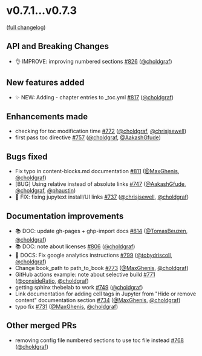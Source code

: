# v0.7.1...v0.7.3

([full changelog](https://github.com/jupyter-book/jupyter-book/compare/v0.7.1...v0.7.3))

## API and Breaking Changes

- 👌 IMPROVE: improving numbered sections [#826](https://github.com/jupyter-book/jupyter-book/pull/826) ([@choldgraf](https://github.com/choldgraf))

## New features added

- ✨ NEW: Adding - chapter entries to _toc.yml [#817](https://github.com/jupyter-book/jupyter-book/pull/817) ([@choldgraf](https://github.com/choldgraf))

## Enhancements made

- checking for toc modification time [#772](https://github.com/jupyter-book/jupyter-book/pull/772) ([@choldgraf](https://github.com/choldgraf), [@chrisjsewell](https://github.com/chrisjsewell))
- first pass toc directive [#757](https://github.com/jupyter-book/jupyter-book/pull/757) ([@choldgraf](https://github.com/choldgraf), [@AakashGfude](https://github.com/AakashGfude))

## Bugs fixed

- Fix typo in content-blocks.md documentation [#811](https://github.com/jupyter-book/jupyter-book/pull/811) ([@MaxGhenis](https://github.com/MaxGhenis), [@choldgraf](https://github.com/choldgraf))
- [BUG] Using relative instead of absolute links [#747](https://github.com/jupyter-book/jupyter-book/pull/747) ([@AakashGfude](https://github.com/AakashGfude), [@choldgraf](https://github.com/choldgraf), [@phaustin](https://github.com/phaustin))
- 🐛 FIX: fixing jupytext install/UI links [#737](https://github.com/jupyter-book/jupyter-book/pull/737) ([@chrisjsewell](https://github.com/chrisjsewell), [@choldgraf](https://github.com/choldgraf))

## Documentation improvements

- 📚 DOC: update gh-pages + ghp-import docs [#814](https://github.com/jupyter-book/jupyter-book/pull/814) ([@TomasBeuzen](https://github.com/TomasBeuzen), [@choldgraf](https://github.com/choldgraf))
- 📚 DOC: note about licenses [#806](https://github.com/jupyter-book/jupyter-book/pull/806) ([@choldgraf](https://github.com/choldgraf))
- 📖 DOCS: Fix google analytics instructions [#799](https://github.com/jupyter-book/jupyter-book/pull/799) ([@tobydriscoll](https://github.com/tobydriscoll), [@choldgraf](https://github.com/choldgraf))
- Change book_path to path_to_book [#773](https://github.com/jupyter-book/jupyter-book/pull/773) ([@MaxGhenis](https://github.com/MaxGhenis), [@choldgraf](https://github.com/choldgraf))
- GitHub actions example: note about selective build [#771](https://github.com/jupyter-book/jupyter-book/pull/771) ([@consideRatio](https://github.com/consideRatio), [@choldgraf](https://github.com/choldgraf))
- getting sphinx thebelab to work [#749](https://github.com/jupyter-book/jupyter-book/pull/749) ([@choldgraf](https://github.com/choldgraf))
- Link documentation for adding cell tags in Jupyter from "Hide or remove content" documentation section [#734](https://github.com/jupyter-book/jupyter-book/pull/734) ([@MaxGhenis](https://github.com/MaxGhenis), [@choldgraf](https://github.com/choldgraf))
- typo fix [#731](https://github.com/jupyter-book/jupyter-book/pull/731) ([@MaxGhenis](https://github.com/MaxGhenis), [@choldgraf](https://github.com/choldgraf))

## Other merged PRs

- removing config file numbered sections to use toc file instead [#768](https://github.com/jupyter-book/jupyter-book/pull/768) ([@choldgraf](https://github.com/choldgraf))

